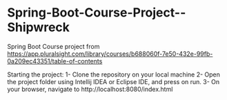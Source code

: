 # Spring-Boot-Course-Project--Shipwreck
Spring Boot
Course project from https://app.pluralsight.com/library/courses/b688060f-7e50-432e-99fb-0a209ec43351/table-of-contents


Starting the project:
1- Clone the repository on your local machine
2- Open the project folder using Intellij IDEA or Eclipse IDE, and press on run.
3- On your browser, navigate to http://localhost:8080/index.html
